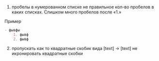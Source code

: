 1. пробелы в нумерованном списке не правильное кол-во пробелов в каких списках.
Слишком много пробелов после «1.»

Пример
```markdown
- фывфы
	1. фывф
	2. фывф
```

2. пропускать как то квадратные скобик вида [text] → \[text]
   не икронировать квадратные скобки
